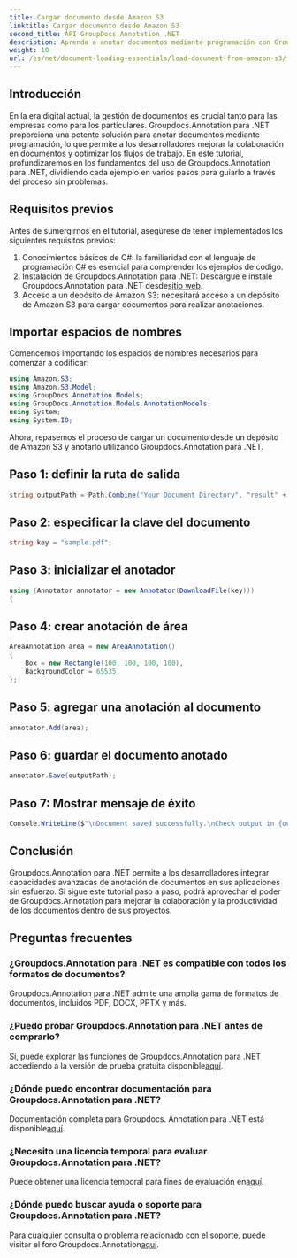 ```yaml
---
title: Cargar documento desde Amazon S3
linktitle: Cargar documento desde Amazon S3
second_title: API GroupDocs.Annotation .NET
description: Aprenda a anotar documentos mediante programación con Groupdocs.Annotation para .NET. Tutorial paso a paso para una integración perfecta.
weight: 10
url: /es/net/document-loading-essentials/load-document-from-amazon-s3/
---
```

## Introducción
En la era digital actual, la gestión de documentos es crucial tanto para las empresas como para los particulares. Groupdocs.Annotation para .NET proporciona una potente solución para anotar documentos mediante programación, lo que permite a los desarrolladores mejorar la colaboración en documentos y optimizar los flujos de trabajo. En este tutorial, profundizaremos en los fundamentos del uso de Groupdocs.Annotation para .NET, dividiendo cada ejemplo en varios pasos para guiarlo a través del proceso sin problemas.
## Requisitos previos
Antes de sumergirnos en el tutorial, asegúrese de tener implementados los siguientes requisitos previos:
1. Conocimientos básicos de C#: la familiaridad con el lenguaje de programación C# es esencial para comprender los ejemplos de código.
2.  Instalación de Groupdocs.Annotation para .NET: Descargue e instale Groupdocs.Annotation para .NET desde[sitio web](https://releases.groupdocs.com/annotation/net/).
3. Acceso a un depósito de Amazon S3: necesitará acceso a un depósito de Amazon S3 para cargar documentos para realizar anotaciones.

## Importar espacios de nombres
Comencemos importando los espacios de nombres necesarios para comenzar a codificar:

```csharp
using Amazon.S3;
using Amazon.S3.Model;
using GroupDocs.Annotation.Models;
using GroupDocs.Annotation.Models.AnnotationModels;
using System;
using System.IO;
```


Ahora, repasemos el proceso de cargar un documento desde un depósito de Amazon S3 y anotarlo utilizando Groupdocs.Annotation para .NET.
## Paso 1: definir la ruta de salida
```csharp
string outputPath = Path.Combine("Your Document Directory", "result" + Path.GetExtension("input.pdf"));
```
## Paso 2: especificar la clave del documento
```csharp
string key = "sample.pdf";
```
## Paso 3: inicializar el anotador
```csharp
using (Annotator annotator = new Annotator(DownloadFile(key)))
{
```
## Paso 4: crear anotación de área
```csharp
AreaAnnotation area = new AreaAnnotation()
{
    Box = new Rectangle(100, 100, 100, 100),
    BackgroundColor = 65535,
};
```
## Paso 5: agregar una anotación al documento
```csharp
annotator.Add(area);
```
## Paso 6: guardar el documento anotado
```csharp
annotator.Save(outputPath);
```
## Paso 7: Mostrar mensaje de éxito
```csharp
Console.WriteLine($"\nDocument saved successfully.\nCheck output in {outputPath}.");
```

## Conclusión
Groupdocs.Annotation para .NET permite a los desarrolladores integrar capacidades avanzadas de anotación de documentos en sus aplicaciones sin esfuerzo. Si sigue este tutorial paso a paso, podrá aprovechar el poder de Groupdocs.Annotation para mejorar la colaboración y la productividad de los documentos dentro de sus proyectos.
## Preguntas frecuentes
### ¿Groupdocs.Annotation para .NET es compatible con todos los formatos de documentos?
Groupdocs.Annotation para .NET admite una amplia gama de formatos de documentos, incluidos PDF, DOCX, PPTX y más.
### ¿Puedo probar Groupdocs.Annotation para .NET antes de comprarlo?
 Sí, puede explorar las funciones de Groupdocs.Annotation para .NET accediendo a la versión de prueba gratuita disponible[aquí](https://releases.groupdocs.com/).
### ¿Dónde puedo encontrar documentación para Groupdocs.Annotation para .NET?
Documentación completa para Groupdocs. Annotation para .NET está disponible[aquí](https://tutorials.groupdocs.com/annotation/net/).
### ¿Necesito una licencia temporal para evaluar Groupdocs.Annotation para .NET?
 Puede obtener una licencia temporal para fines de evaluación en[aquí](https://purchase.groupdocs.com/temporary-license/).
### ¿Dónde puedo buscar ayuda o soporte para Groupdocs.Annotation para .NET?
 Para cualquier consulta o problema relacionado con el soporte, puede visitar el foro Groupdocs.Annotation[aquí](https://forum.groupdocs.com/c/annotation/10).